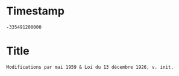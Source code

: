 # Timestamp
```
-335491200000
```

# Title
```
Modifications par mai 1959 & Loi du 13 décembre 1926, v. init.
```